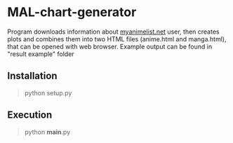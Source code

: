 # MAL-chart-generator
Program downloads information about [myanimelist.net](https://myanimelist.net/) user, then creates plots and combines them into two HTML files (anime.html and manga.html), that can be opened with web browser. Example output can be found in "result example" folder

## Installation
> python setup.py
## Execution
> python __main__.py



